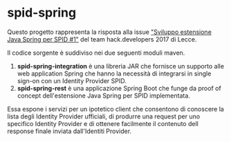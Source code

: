 # spid-spring

Questo progetto rappresenta la risposta alla issue ["Sviluppo estensione Java Spring per SPID #1"](https://github.com/italia/spid-spring/issues/1) del team hack.developers 2017 di Lecce.

Il codice sorgente è suddiviso nei due seguenti moduli maven.
1. **spid-spring-integration** è una libreria JAR che fornisce un supporto alle web application Spring che hanno la necessità di integrarsi in single sign-on con un Identity Provider SPID.
2. **spid-spring-rest** è una applicazione Spring Boot che funge da proof of concept dell'estensione Java Spring per SPID implementata.

Essa espone i servizi per un ipotetico client che consentono di conoscere la lista degli Identity Provider ufficiali, di produrre una request per uno specifico Identity Provider e di ottenere facilmente il contenuto dell response finale inviata dall'Identiti Provider.

